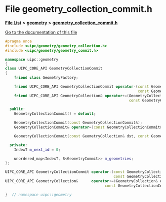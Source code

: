 

# File geometry\_collection\_commit.h

[**File List**](files.md) **>** [**geometry**](dir_04894967a28d068f10a69f6e8a07a2cb.md) **>** [**geometry\_collection\_commit.h**](geometry__collection__commit_8h.md)

[Go to the documentation of this file](geometry__collection__commit_8h.md)


```C++
#pragma once
#include <uipc/geometry/geometry_collection.h>
#include <uipc/geometry/geometry_commit.h>

namespace uipc::geometry
{
class UIPC_CORE_API GeometryCollectionCommit
{
    friend class GeometryFactory;

    friend UIPC_CORE_API GeometryCollectionCommit operator-(const GeometryCollection& dst,
                                                            const GeometryCollection& src);
    friend UIPC_CORE_API GeometryCollection& operator+=(GeometryCollection& dst,
                                                        const GeometryCollectionCommit& inc);

  public:
    GeometryCollectionCommit() = default;

    GeometryCollectionCommit(const GeometryCollectionCommit&);
    GeometryCollectionCommit& operator=(const GeometryCollectionCommit&) = delete;

    GeometryCollectionCommit(const GeometryCollection& dst, const GeometryCollection& src);

  private:
    IndexT m_next_id = 0;

    unordered_map<IndexT, S<GeometryCommit>> m_geometries;
};

UIPC_CORE_API GeometryCollectionCommit operator-(const GeometryCollection& dst,
                                                 const GeometryCollection& src);
UIPC_CORE_API GeometryCollection&      operator+=(GeometryCollection& dst,
                                             const GeometryCollectionCommit& inc);

}  // namespace uipc::geometry
```


